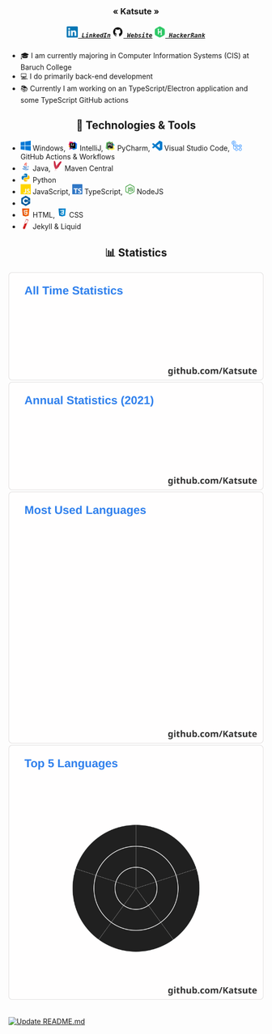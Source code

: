 
<h3 align="center">« Katsute »</h2>

<h5 align="center">
    <code><a href="https://www.linkedin.com/in/keith-chiu" title="LinkedIn Profile"><img width="22" src="https://github.com/Katsute/Katsute/blob/main/icons/linkedin.svg"> LinkedIn</a></code>
    <code><a href="https://katsute.kttdevelopment.com/" title="Website"><img width="22" src="https://github.com/Katsute/Katsute/blob/main/icons/github.svg"> Website</a></code>
    <code><a href="https://www.hackerrank.com/Katsute" title="HackerRank"><img width="22" src="https://github.com/Katsute/Katsute/blob/main/icons/hackerrank.svg"> HackerRank</a></code>
</h5>

- 🎓 I am currently majoring in Computer Information Systems (CIS) at Baruch College
- 💻 I do primarily back-end development
- 📚 Currently I am working on an TypeScript/Electron application and some TypeScript GitHub actions

<h2 align="center">🔧 Technologies & Tools</h2>

<ul>
    <li>
        <img title="Windows" height="20" src="https://github.com/Katsute/Katsute/blob/main/icons/windows.svg"> Windows,
        <img title="IntelliJ IDEA" height="20" src="https://github.com/Katsute/Katsute/blob/main/icons/intellijidea.svg"> IntelliJ,
        <img title="PyCharm" height="20" src="https://github.com/Katsute/Katsute/blob/main/icons/pycharm.svg"> PyCharm,
        <img title="Visual Studio Code" height="20" src="https://github.com/Katsute/Katsute/blob/main/icons/visualstudiocode.svg"> Visual Studio Code,
        <img title="GitHub" height="20" src="https://github.com/Katsute/Katsute/blob/main/icons/githubactions.svg"> GitHub Actions & Workflows
    </li>
    <li>
        <img title="Java" height="20" src="https://github.com/Katsute/Katsute/blob/main/icons/java.svg"> Java,
        <img title="Maven" height="20" src="https://github.com/Katsute/Katsute/blob/main/icons/apachemaven.svg"> Maven Central</li>
    <li>
        <img title="Python" height="20" src="https://github.com/Katsute/Katsute/blob/main/icons/python.svg"> Python
    </li>
    <li>
        <img title="JavaScript" height="20" src="https://github.com/Katsute/Katsute/blob/main/icons/javascript.svg"> JavaScript,
        <img title="TypeScript" height="20" src="https://github.com/Katsute/Katsute/blob/main/icons/typescript.svg"> TypeScript,
        <img title="Node.js" height="20" src="https://github.com/Katsute/Katsute/blob/main/icons/nodejs.svg"> NodeJS</li>
    <li>
        <img title="C++" height="20" src="https://github.com/Katsute/Katsute/blob/main/icons/cplusplus.svg">
    </li>
    <li>
        <img title="HTML" height="20" src="https://github.com/Katsute/Katsute/blob/main/icons/html5.svg"> HTML,
        <img title="CSS" height="20" src="https://github.com/Katsute/Katsute/blob/main/icons/css3.svg"> CSS
    </li>
    <li><img title="Jekyll" height="20" src="https://github.com/Katsute/Katsute/blob/main/icons/jekyll.svg"> Jekyll & Liquid</li>
</ul>

<h2 align="center">📊 Statistics</h2>

<div align="center">
    <a href="https://github.com/Katsute/">
        <img src="https://github.com/Katsute/Katsute/blob/main/generated/statistics.svg">
    </a>
    <a href="https://github.com/Katsute/">
        <img src="https://github.com/Katsute/Katsute/blob/main/generated/statistics_annual.svg">
    </a>
    <a href="https://github.com/Katsute/">
        <img src="https://github.com/Katsute/Katsute/blob/main/generated/languages.svg">
    </a>
    <a href="https://github.com/Katsute/">
        <img src="https://github.com/Katsute/Katsute/blob/main/generated/languages_coverage.svg">
    </a>
</div>
<br>

[![Update README.md](https://github.com/Katsute/Katsute/workflows/Update%20README.md/badge.svg)](https://github.com/Katsute/Katsute/actions/workflows/update_readme.yml)
